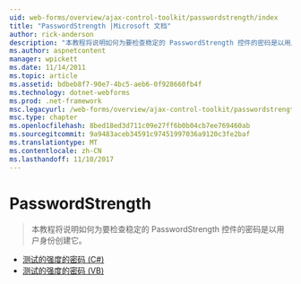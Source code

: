 ```yaml
---
uid: web-forms/overview/ajax-control-toolkit/passwordstrength/index
title: "PasswordStrength |Microsoft 文档"
author: rick-anderson
description: "本教程将说明如何为要检查稳定的 PasswordStrength 控件的密码是以用户身份创建它。"
ms.author: aspnetcontent
manager: wpickett
ms.date: 11/14/2011
ms.topic: article
ms.assetid: bdbeb8f7-90e7-4bc5-aeb6-0f928660fb4f
ms.technology: dotnet-webforms
ms.prod: .net-framework
msc.legacyurl: /web-forms/overview/ajax-control-toolkit/passwordstrength
msc.type: chapter
ms.openlocfilehash: 8bed18ed3d711c09e27ff6b0b04cb7ee769460ab
ms.sourcegitcommit: 9a9483aceb34591c97451997036a9120c3fe2baf
ms.translationtype: MT
ms.contentlocale: zh-CN
ms.lasthandoff: 11/10/2017
---
```

<a name="passwordstrength"></a>PasswordStrength
====================
> 本教程将说明如何为要检查稳定的 PasswordStrength 控件的密码是以用户身份创建它。


- [测试的强度的密码 (C#)](testing-the-strength-of-a-password-cs.md)
- [测试的强度的密码 (VB)](testing-the-strength-of-a-password-vb.md)
